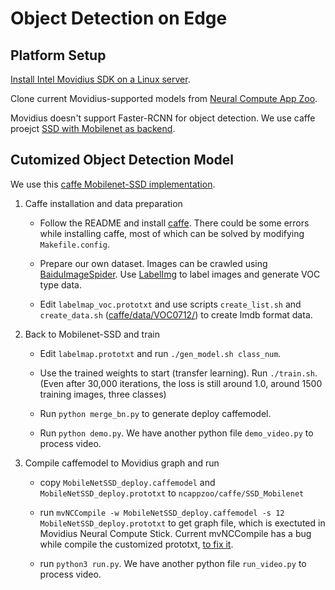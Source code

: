 # Object Detection on Edge

## Platform Setup

[Install Intel Movidius SDK on a Linux server](https://movidius.github.io/ncsdk/).

Clone current Movidius-supported models from [Neural Compute App Zoo](https://github.com/movidius/ncappzoo).

Movidius doesn't support Faster-RCNN for object detection. We use caffe proejct [SSD with Mobilenet as backend](https://github.com/movidius/ncappzoo/tree/master/caffe/SSD_MobileNet).

## Cutomized Object Detection Model

We use this [caffe Mobilenet-SSD implementation](https://github.com/chuanqi305/MobileNet-SSD).

1. Caffe installation and data preparation
	* Follow the README and install [caffe](https://github.com/weiliu89/caffe/tree/ssd). There could be some errors while installing caffe, most of which can be solved by modifying ```Makefile.config```.

	* Prepare our own dataset. Images can be crawled using [BaiduImageSpider](https://github.com/kong36088/BaiduImageSpider). Use [LabelImg](https://github.com/tzutalin/labelImg) to label images and generate VOC type data.

	* Edit ```labelmap_voc.prototxt``` and use scripts ```create_list.sh``` and ```create_data.sh``` ([caffe/data/VOC0712/](https://github.com/weiliu89/caffe/tree/ssd/data/VOC0712)) to create lmdb format data.

2. Back to Mobilenet-SSD and train
	* Edit ```labelmap.prototxt``` and run ```./gen_model.sh class_num```.
	
	* Use the trained weights to start (transfer learning). Run ```./train.sh```. (Even after 30,000 iterations, the loss is still around 1.0, around 1500 training images, three classes)

	* Run ```python merge_bn.py``` to generate deploy caffemodel.
	
	* Run ```python demo.py```. We have another python file ```demo_video.py``` to process video.

3. Compile caffemodel to Movidius graph and run
	* copy ```MobileNetSSD_deploy.caffemodel``` and ```MobileNetSSD_deploy.prototxt``` to ```ncappzoo/caffe/SSD_Mobilenet```

	* run ```mvNCCompile -w MobileNetSSD_deploy.caffemodel -s 12 MobileNetSSD_deploy.prototxt``` to get graph file, which is exectuted in Movidius Neural Compute Stick. Current mvNCCompile has a bug while compile the customized prototxt, [to fix it](https://ncsforum.movidius.com/discussion/572/converting-ssd-mobilenet#latest).

	* run ```python3 run.py```. We have another python file ```run_video.py``` to process video.
